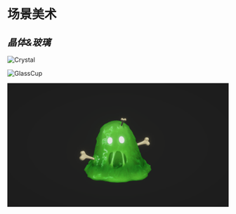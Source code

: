 # 场景美术
## *晶体&玻璃*

![Crystal](ShootImage/Crystal.gif)

![GlassCup](ShootImage/GlassCup.png)

![GlassCup](ShootImage/Slime.gif)


